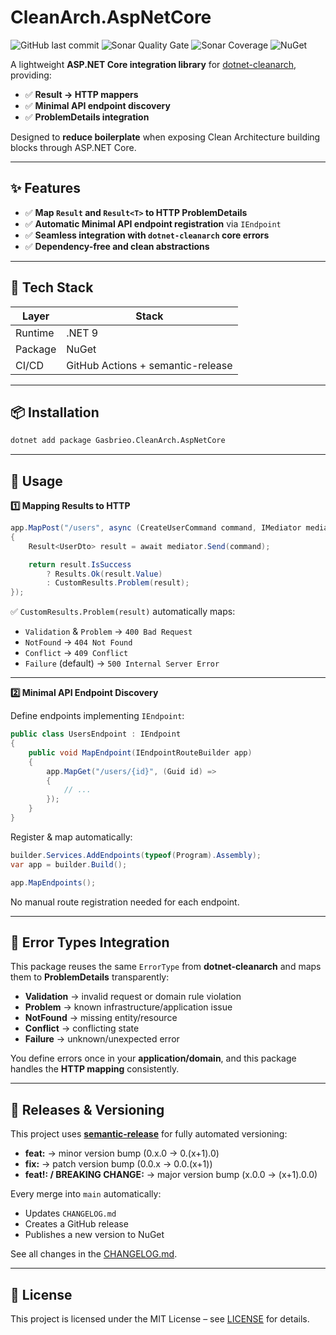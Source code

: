 # CleanArch.AspNetCore

![GitHub last commit](https://img.shields.io/github/last-commit/gasbrieo/dotnet-cleanarch-aspnetcore)
![Sonar Quality Gate](https://img.shields.io/sonar/quality_gate/gasbrieo_dotnet-cleanarch-aspnetcore?server=https%3A%2F%2Fsonarcloud.io)
![Sonar Coverage](https://img.shields.io/sonar/coverage/gasbrieo_dotnet-cleanarch-aspnetcore?server=https%3A%2F%2Fsonarcloud.io)
![NuGet](https://img.shields.io/nuget/v/Gasbrieo.CleanArch.AspNetCore)

A lightweight **ASP.NET Core integration library** for [dotnet-cleanarch](https://github.com/gasbrieo/dotnet-cleanarch), providing:

- ✅ **Result → HTTP mappers**
- ✅ **Minimal API endpoint discovery**
- ✅ **ProblemDetails integration**

Designed to **reduce boilerplate** when exposing Clean Architecture building blocks through ASP.NET Core.

---

## ✨ Features

- ✅ **Map `Result` and `Result<T>` to HTTP ProblemDetails**
- ✅ **Automatic Minimal API endpoint registration** via `IEndpoint`
- ✅ **Seamless integration with `dotnet-cleanarch` core errors**
- ✅ **Dependency-free and clean abstractions**

---

## 🧱 Tech Stack

| Layer   | Stack                             |
| ------- | --------------------------------- |
| Runtime | .NET 9                            |
| Package | NuGet                             |
| CI/CD   | GitHub Actions + semantic-release |

---

## 📦 Installation

```bash
dotnet add package Gasbrieo.CleanArch.AspNetCore
```

---

## 🚀 Usage

**1️⃣ Mapping Results to HTTP**

```csharp
app.MapPost("/users", async (CreateUserCommand command, IMediator mediator) =>
{
    Result<UserDto> result = await mediator.Send(command);

    return result.IsSuccess
        ? Results.Ok(result.Value)
        : CustomResults.Problem(result);
});
```

✅ `CustomResults.Problem(result)` automatically maps:

- `Validation` & `Problem` → `400 Bad Request`
- `NotFound` → `404 Not Found`
- `Conflict` → `409 Conflict`
- `Failure` (default) → `500 Internal Server Error`

---

**2️⃣ Minimal API Endpoint Discovery**

Define endpoints implementing `IEndpoint`:

```csharp
public class UsersEndpoint : IEndpoint
{
    public void MapEndpoint(IEndpointRouteBuilder app)
    {
        app.MapGet("/users/{id}", (Guid id) =>
        {
            // ...
        });
    }
}
```

Register & map automatically:

```csharp
builder.Services.AddEndpoints(typeof(Program).Assembly);
var app = builder.Build();

app.MapEndpoints();
```

No manual route registration needed for each endpoint.

---

## 🧱 Error Types Integration

This package reuses the same `ErrorType` from **dotnet-cleanarch** and maps them to **ProblemDetails** transparently:

- **Validation** → invalid request or domain rule violation
- **Problem** → known infrastructure/application issue
- **NotFound** → missing entity/resource
- **Conflict** → conflicting state
- **Failure** → unknown/unexpected error

You define errors once in your **application/domain**, and this package handles the **HTTP mapping** consistently.

---

## 🔄 Releases & Versioning

This project uses **[semantic-release](https://semantic-release.gitbook.io/semantic-release/)** for fully automated versioning:

- **feat:** → minor version bump (0.x.0 → 0.(x+1).0)
- **fix:** → patch version bump (0.0.x → 0.0.(x+1))
- **feat!: / BREAKING CHANGE:** → major version bump (x.0.0 → (x+1).0.0)

Every merge into `main` automatically:

- Updates `CHANGELOG.md`
- Creates a GitHub release
- Publishes a new version to NuGet

See all changes in the [CHANGELOG.md](./CHANGELOG.md).

---

## 🪪 License

This project is licensed under the MIT License – see [LICENSE](LICENSE) for details.
